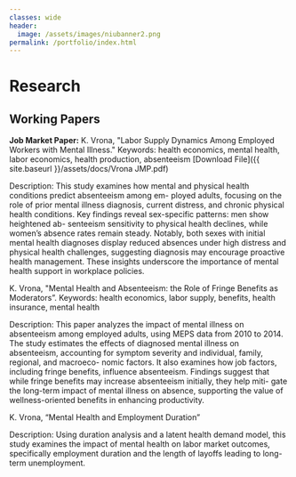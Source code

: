 ```yaml
---
classes: wide
header:
  image: /assets/images/niubanner2.png
permalink: /portfolio/index.html
---
```




# Research

  
<h2 id="working-papers">Working Papers</h2> 

  
**Job Market Paper:** K. Vrona, "Labor Supply Dynamics Among Employed Workers with Mental Illness." Keywords: health economics, mental health, labor economics, health production, absenteeism
[Download File]({{ site.baseurl }}/assets/docs/Vrona JMP.pdf)

Description: This study examines how mental and physical health conditions predict absenteeism among em- ployed adults, focusing on the role of prior mental illness diagnosis, current distress, and chronic physical health conditions. Key findings reveal sex-specific patterns: men show heightened ab- senteeism sensitivity to physical health declines, while women’s absence rates remain steady. Notably, both sexes with initial mental health diagnoses display reduced absences under high distress and physical health challenges, suggesting diagnosis may encourage proactive health management. These insights underscore the importance of mental health support in workplace policies.


K. Vrona, "Mental Health and Absenteeism: the Role of Fringe Benefits as Moderators”. Keywords: health economics, labor supply, benefits, health insurance, mental health 

Description: This paper analyzes the impact of mental illness on absenteeism among employed adults, using MEPS data from 2010 to 2014. The study estimates the effects of diagnosed mental illness on absenteeism, accounting for symptom severity and individual, family, regional, and macroeco- nomic factors. It also examines how job factors, including fringe benefits, influence absenteeism. Findings suggest that while fringe benefits may increase absenteeism initially, they help miti- gate the long-term impact of mental illness on absence, supporting the value of wellness-oriented benefits in enhancing productivity.



K. Vrona, “Mental Health and Employment Duration”

Description: Using duration analysis and a latent health demand model, this study examines the impact of mental health on labor market outcomes, specifically employment duration and the length of layoffs leading to long-term unemployment.
